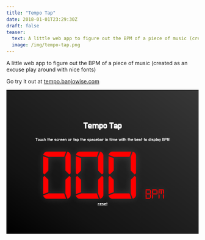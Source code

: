 ```yaml
---
title: "Tempo Tap"
date: 2018-01-01T23:29:30Z
draft: false
teaser:
  text: A little web app to figure out the BPM of a piece of music (created as an excuse play around with nice fonts)
  image: /img/tempo-tap.png
---
```


A little web app to figure out the BPM of a piece of music (created as an excuse play around with nice fonts)

Go try it out at [tempo.banjowise.com](http://tempo.banjowise.com)

![image](/img/tempo-tap.png)
